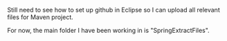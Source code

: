 Still need to see how to set up github in Eclipse so I can upload all relevant files for Maven project.

For now, the main folder I have been working in is "SpringExtractFiles".

